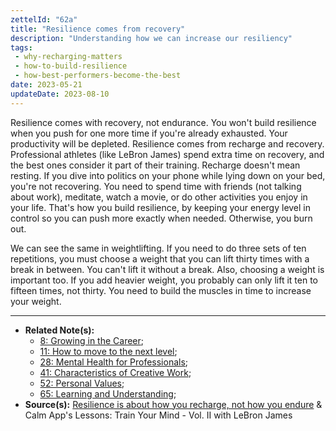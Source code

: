 ```yaml
---
zettelId: "62a"
title: "Resilience comes from recovery"
description: "Understanding how we can increase our resiliency"
tags:
 - why-recharging-matters
 - how-to-build-resilience
 - how-best-performers-become-the-best
date: 2023-05-21
updateDate: 2023-08-10
---
```


Resilience comes with recovery, not endurance. You won't build resilience when you push for one more time if you're already exhausted. Your productivity will be depleted. Resilience comes from recharge and recovery. Professional athletes (like LeBron James) spend extra time on recovery, and the best ones consider it part of their training. Recharge doesn't mean resting. If you dive into politics on your phone while lying down on your bed, you're not recovering. You need to spend time with friends (not talking about work), meditate, watch a movie, or do other activities you enjoy in your life. That's how you build resilience, by keeping your energy level in control so you can push more exactly when needed. Otherwise, you burn out.

We can see the same in weightlifting. If you need to do three sets of ten repetitions, you must choose a weight that you can lift thirty times with a break in between. You can't lift it without a break. Also, choosing a weight is important too. If you add heavier weight, you probably can only lift it ten to fifteen times, not thirty. You need to build the muscles in time to increase your weight.

---

- **Related Note(s):**
  - [8: Growing in the Career](/notes/8/);
  - [11: How to move to the next level](/notes/11/);
  - [28: Mental Health for Professionals](/notes/28/);
  - [41: Characteristics of Creative Work](/notes/41/);
  - [52: Personal Values](/notes/52/);
  - [65: Learning and Understanding](/notes/65/);
- **Source(s):** [Resilience is about how you recharge, not how you endure](https://hbr.org/2016/06/resilience-is-about-how-you-recharge-not-how-you-endure) & Calm App's Lessons: Train Your Mind - Vol. II with LeBron James
